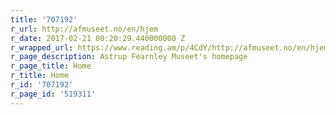 ```yaml
---
title: '707192'
r_url: http://afmuseet.no/en/hjem
r_date: 2017-02-21 00:20:29.440000000 Z
r_wrapped_url: https://www.reading.am/p/4CdY/http://afmuseet.no/en/hjem
r_page_description: Astrup Fearnley Museet's homepage
r_page_title: Home
r_title: Home
r_id: '707192'
r_page_id: '519311'
---
```



